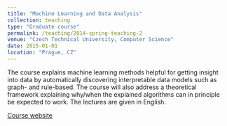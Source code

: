```yaml
---
title: "Machine Learning and Data Analysis"
collection: teaching
type: "Graduate course"
permalink: /teaching/2014-spring-teaching-2
venue: "Czech Technical University, Computer Science"
date: 2015-01-01
location: "Prague, CZ"
---
```


The course explains machine learning methods helpful for getting insight into data by automatically discovering interpretable data models such as graph- and rule-based. The course will also address a theoretical framework explaining why/when the explained algorithms can in principle be expected to work. The lectures are given in English.

[Course website](https://fel.cvut.cz/en/education/bk/predmety/22/75/p227581302205.html)
